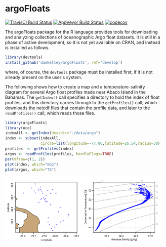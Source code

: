 # argoFloats

[![TravisCI Build Status](https://travis-ci.org/dankelley/argoFloats.svg?branch=develop)](https://travis-ci.org/dankelley/argoFloats)
[![AppVeyor Build Status](https://ci.appveyor.com/api/projects/status/github/dankelley/argoFloats?branch=develop&svg=true)](https://ci.appveyor.com/project/dankelley/argoFloats)
[![codecov](https://codecov.io/gh/dankelley/argoFloats/branch/develop/graph/badge.svg)](https://codecov.io/gh/dankelley/argoFloats)

The argoFloats package for the R language provides tools for downloading and
analyzing collections of oceanographic Argo float datasets.  It is still in a
phase of active development, so it is not yet available on CRAN, and instead is
installed as follows
```R
library(devtools)
install_github('dankelley/argoFloats', ref='develop')
```
where, of course, the `devtools` package must be installed first, if it is not already
present on the user's system.

The following shows how to create a map and a temperature-salinity diagram for
several Argo float profiles made near Abaco Island in the Bahamas.  The
`getIndex()` call specifies a directory to hold the index of float profiles,
and this directory carries through to the `getProfiles()` call, which downloads
the netcdf files that contain the profile data, and later to the
`readProfiles()` call, which reads those files.
```R
library(argoFloats)
library(oce)
indexAll <- getIndex(destdir="~/data/argo")
index <- subset(indexAll,
                circle=list(longitude=-77.06,latitude=26.54,radius=30))
profiles  <- getProfiles(index)
argos <- readProfiles(profiles, handleFlags=TRUE)
par(mfrow=c(1, 2))
plot(index, which="map")
plot(argos, which="TS")
```
![Sample TS plot.](exampleTS.png)

